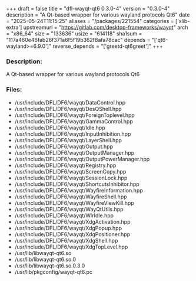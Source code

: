 +++
draft = false
title = "dfl-wayqt-qt6 0.3.0-4"
version = "0.3.0-4"
description = "A Qt-based wrapper for various wayland protocols Qt6"
date = "2025-05-24T11:15:25"
aliases = "/packages/221554"
categories = ['xlib-extra']
upstreamurl = "https://gitlab.com/desktop-frameworks/wayqt"
arch = "x86_64"
size = "133636"
usize = "614118"
sha1sum = "117a460e46fab26f371a6f5f19b362f8afa78cac"
depends = "['qt6-wayland>=6.9.0']"
reverse_depends = "['greetd-qt6greet']"
+++
### Description: 
A Qt-based wrapper for various wayland protocols Qt6

### Files: 
* /usr/include/DFL/DF6/wayqt/DataControl.hpp
* /usr/include/DFL/DF6/wayqt/DesQShell.hpp
* /usr/include/DFL/DF6/wayqt/ForeignToplevel.hpp
* /usr/include/DFL/DF6/wayqt/GammaControl.hpp
* /usr/include/DFL/DF6/wayqt/Idle.hpp
* /usr/include/DFL/DF6/wayqt/InputInhibition.hpp
* /usr/include/DFL/DF6/wayqt/LayerShell.hpp
* /usr/include/DFL/DF6/wayqt/Output.hpp
* /usr/include/DFL/DF6/wayqt/OutputManager.hpp
* /usr/include/DFL/DF6/wayqt/OutputPowerManager.hpp
* /usr/include/DFL/DF6/wayqt/Registry.hpp
* /usr/include/DFL/DF6/wayqt/ScreenCopy.hpp
* /usr/include/DFL/DF6/wayqt/SessionLock.hpp
* /usr/include/DFL/DF6/wayqt/ShortcutsInhibitor.hpp
* /usr/include/DFL/DF6/wayqt/WayfireInformation.hpp
* /usr/include/DFL/DF6/wayqt/WayfireShell.hpp
* /usr/include/DFL/DF6/wayqt/WayfireViewKill.hpp
* /usr/include/DFL/DF6/wayqt/WayQtUtils.hpp
* /usr/include/DFL/DF6/wayqt/WlrIdle.hpp
* /usr/include/DFL/DF6/wayqt/XdgActivation.hpp
* /usr/include/DFL/DF6/wayqt/XdgPopup.hpp
* /usr/include/DFL/DF6/wayqt/XdgPositioner.hpp
* /usr/include/DFL/DF6/wayqt/XdgShell.hpp
* /usr/include/DFL/DF6/wayqt/XdgTopLevel.hpp
* /usr/lib/libwayqt-qt6.so
* /usr/lib/libwayqt-qt6.so.0
* /usr/lib/libwayqt-qt6.so.0.3.0
* /usr/lib/pkgconfig/wayqt-qt6.pc

